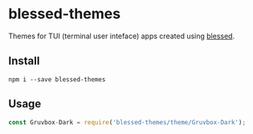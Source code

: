 # blessed-themes

Themes for TUI (terminal user inteface) apps created using [blessed](https://github.com/chjj/blessed).


## Install
```
npm i --save blessed-themes
```

## Usage

```js
const Gruvbox-Dark = require('blessed-themes/theme/Gruvbox-Dark');
```
